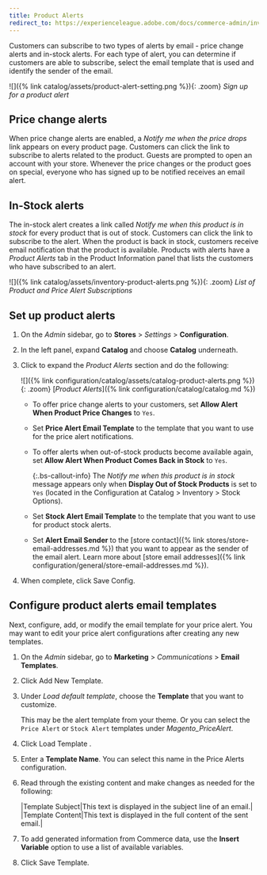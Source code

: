 ```yaml
---
title: Product Alerts
redirect_to: https://experienceleague.adobe.com/docs/commerce-admin/inventory/configuration/product-alerts/alert-setup.html
---
```


Customers can subscribe to two types of alerts by email - price change alerts and in-stock alerts. For each type of alert, you can determine if customers are able to subscribe, select the email template that is used and identify the sender of the email.

![]({% link catalog/assets/product-alert-setting.png %}){: .zoom}
_Sign up for a product alert_

## Price change alerts

When price change alerts are enabled, a _Notify me when the price drops_ link appears on every product page. Customers can click the link to subscribe to alerts related to the product. Guests are prompted to open an account with your store. Whenever the price changes or the product goes on special, everyone who has signed up to be notified receives an email alert.

## In-Stock alerts

The in-stock alert creates a link called _Notify me when this product is in stock_ for every product that is out of stock. Customers can click the link to subscribe to the alert. When the product is back in stock, customers receive email notification that the product is available. Products with alerts have a _Product Alerts_ tab in the Product Information panel that lists the customers who have subscribed to an alert.

![]({% link catalog/assets/inventory-product-alerts.png %}){: .zoom}
_List of Product and Price Alert Subscriptions_

## Set up product alerts

1. On the _Admin_ sidebar, go to **Stores** > _Settings_ > **Configuration**.

1. In the left panel, expand **Catalog** and choose **Catalog** underneath.

1. Click to expand the _Product Alerts_ section and do the following:

    ![]({% link configuration/catalog/assets/catalog-product-alerts.png %}){: .zoom}
    [_Product Alerts_]({% link configuration/catalog/catalog.md %})

    - To offer price change alerts to your customers, set **Allow Alert When Product Price Changes** to `Yes`.

    - Set **Price Alert Email Template** to the template that you want to use for the price alert notifications.

    - To offer alerts when out-of-stock products become available again, set **Allow Alert When Product Comes Back in Stock** to `Yes`.

      {:.bs-callout-info}
      The _Notify me when this product is in stock_ message appears only when **Display Out of Stock Products** is set to `Yes` (located in the Configuration at Catalog > Inventory > Stock Options).

    - Set **Stock Alert Email Template** to the template that you want to use for product stock alerts.

    - Set **Alert Email Sender** to the [store contact]({% link stores/store-email-addresses.md %}) that you want to appear as the sender of the email alert. Learn more about [store email addresses]({% link configuration/general/store-email-addresses.md %}).

1. When complete, click <span class="btn">Save Config</span>.

## Configure product alerts email templates

Next, configure, add, or modify the email template for your price alert. You may want to edit your price alert configurations after creating any new templates.

1. On the _Admin_ sidebar, go to **Marketing** > _Communications_ > **Email Templates**.

1. Click <span class="btn">Add New Template</span>.

1. Under _Load default template_, choose the **Template** that you want to customize.

   This may be the alert template from your theme. Or you can select the `Price Alert` or `Stock Alert` templates under *Magento_PriceAlert*.

1. Click <span class="btn"> Load Template </span>.

1. Enter a **Template Name**. You can select this name in the Price Alerts configuration.

1. Read through the existing content and make changes as needed for the following:

   |Template Subject|This text is displayed in the subject line of an email.|
   |Template Content|This text is displayed in the full content of the sent email.|

1. To add generated information from Commerce data, use the **Insert Variable** option to use a list of available variables.

1. Click <span class="btn">Save Template</span>.
